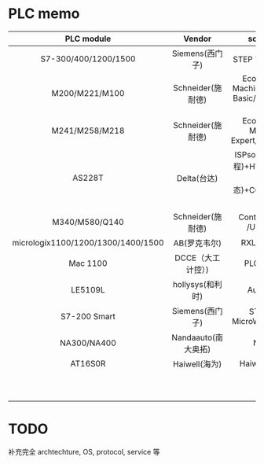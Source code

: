 # PLC memo

| PLC module |  Vendor | software |
|:----------:|:-------:|:--------:|
|   S7-300/400/1200/1500   | Siemens(西门子) |    STEP 7/TIA(博途)  |
|   M200/M221/M100         |  Schneider(施耐德)       | EcoStruxure Machine Expert - Basic/Somachine basic         |
|   M241/M258/M218       |  Schneider(施耐德)        |  EcoStruxure Machine Expert/Somachine        |
|   AS228T         |  Delta(台达)       |   ISPsoft(总体，编程)+HWconfig(硬件组态)+COMMGR(通信)       |
|       M340/M580/Q140     | Schneider(施耐德)      |    Control  Expert /Unity pro   |
|         micrologix1100/1200/1300/1400/1500   |   AB(罗克韦尔)      |  RXLogix 500        |
|       Mac 1100     |      DCCE（大工计控）)   |    PLC_config      |
|        LE5109L    |   hollysys(和利时)      |    Autothink      |
|       S7-200 Smart    | Siemens(西门子)     |     STEP 7-MicroWIN SMART      |
|       NA300/NA400    | Nandaauto(南大奥拓)     |     NApro     |
|    AT16S0R   | Haiwell(海为)  |   HaiwellHappy    |
|       |   |       |
|       |   |       |
|       |   |       |
|       |   |       |
|       |   |       |
|       |   |       |
|       |   |       |
|       |   |       |
|       |   |       |
|       |   |       |
# TODO
补充完全 archtechture, OS, protocol, service 等
